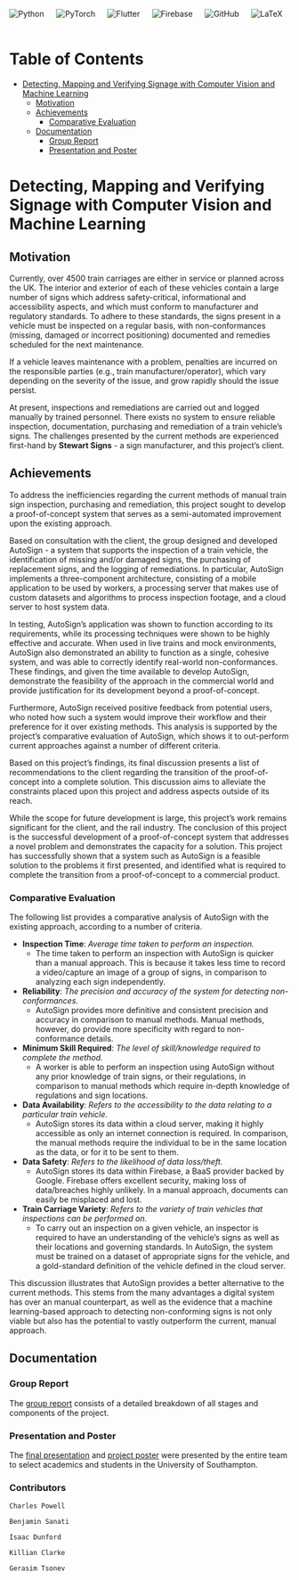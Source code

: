 ![Python](https://img.shields.io/badge/python-3670A0?style=for-the-badge&logo=python&logoColor=ffdd54) &emsp;
![PyTorch](https://img.shields.io/badge/PyTorch-%23EE4C2C.svg?style=for-the-badge&logo=PyTorch&logoColor=white) &emsp;
![Flutter](https://img.shields.io/badge/Flutter-02569B?style=for-the-badge&logo=flutter&logoColor=white) &emsp;
![Firebase](https://img.shields.io/badge/Firebase-039BE5?style=for-the-badge&logo=Firebase&logoColor=white) &emsp;
![GitHub](https://img.shields.io/badge/GitHub-100000?style=for-the-badge&logo=github&logoColor=white) &emsp;
![LaTeX](https://img.shields.io/badge/latex-%23008080.svg?style=for-the-badge&logo=latex&logoColor=white) &emsp;

Table of Contents
=================

* [Detecting, Mapping and Verifying Signage with Computer Vision and Machine Learning](#detecting-mapping-and-verifying-signage-with-computer-vision-and-machine-learning)
   * [Motivation](#motivation)
   * [Achievements](#achievements)
      * [Comparative Evaluation](#comparative-evaluation)
   * [Documentation](#documentation)
      * [Group Report](#group-report)
      * [Presentation and Poster](#presentation-and-poster)

# Detecting, Mapping and Verifying Signage with Computer Vision and Machine Learning

## Motivation 

Currently, over 4500 train carriages are either in service or planned across the UK. The interior and exterior of each of these vehicles contain a large number of signs which address safety-critical, informational and accessibility aspects, and which must conform to manufacturer and regulatory standards. To adhere to these standards, the signs present in a vehicle must be inspected on a regular basis, with non-conformances (missing, damaged or incorrect positioning) documented and remedies scheduled for the next maintenance. 

If a vehicle leaves maintenance with a problem, penalties are incurred on the responsible parties (e.g., train manufacturer/operator), which vary depending on the severity of the issue, and grow rapidly should the issue persist.

At present, inspections and remediations are carried out and logged manually by trained personnel. There exists no system to ensure reliable inspection, documentation, purchasing and remediation of a train vehicle’s signs. The challenges presented by the current methods are experienced first-hand by **Stewart Signs** - a sign manufacturer, and this project’s client.


## Achievements

To address the inefficiencies regarding the current methods of manual train sign inspection, purchasing and remediation, this project sought to develop a proof-of-concept system that serves as a semi-automated improvement upon the existing approach.

Based on consultation with the client, the group designed and developed AutoSign - a system that supports the inspection of a train vehicle, the identification of missing and/or damaged signs, the purchasing of replacement signs, and the logging of remediations. In particular, AutoSign implements a three-component architecture, consisting of a mobile application to be
used by workers, a processing server that makes use of custom datasets and algorithms to process inspection footage, and a cloud server to host system data.

In testing, AutoSign’s application was shown to function according to its requirements, while its processing techniques were shown to be highly effective and accurate. When used in live trains and mock environments, AutoSign also demonstrated an ability to function as a single, cohesive system, and was able to correctly identify real-world non-conformances. These findings, and given the time available to develop AutoSign, demonstrate the feasibility of the approach in the commercial world and provide justification for its development beyond a proof-of-concept. 

Furthermore, AutoSign received positive feedback from potential users, who noted how such a system would improve their workflow and their preference for it over existing methods. This analysis is supported by the project’s comparative evaluation of AutoSign, which shows it to out-perform current approaches against a number of different criteria.

Based on this project’s findings, its final discussion presents a list of recommendations to the client regarding the transition of the proof-of-concept into a complete solution. This discussion aims to alleviate the constraints placed upon this project and address aspects outside of its reach. 

While the scope for future development is large, this project’s work remains significant for the client, and the rail industry. The conclusion of this project is the successful development of a proof-of-concept system that addresses a novel problem and demonstrates the capacity for a solution. This project has successfully shown that a system such as AutoSign is a feasible solution to the problems it first presented, and identified what is required to complete the transition from a proof-of-concept to a commercial product.

### Comparative Evaluation

The following list provides a comparative analysis of AutoSign with the existing approach, according to a number of criteria.

- **Inspection Time**: _Average time taken to perform an inspection._
  - The time taken to perform an inspection with AutoSign is quicker than a manual approach. This is because it takes less time to record a video/capture an image of a group of signs, in comparison to analyzing each sign independently.
- **Reliability**: _The precision and accuracy of the system for detecting non-conformances._
  - AutoSign provides more definitive and consistent precision and accuracy in comparison to manual methods. Manual methods, however, do provide more specificity with regard to non-conformance details.
- **Minimum Skill Required**: _The level of skill/knowledge required to complete the method._
  - A worker is able to perform an inspection using AutoSign without any prior knowledge of train signs, or their regulations, in comparison to manual methods which require in-depth knowledge of regulations and sign locations.
- **Data Availability**: _Refers to the accessibility to the data relating to a particular train vehicle._
  - AutoSign stores its data within a cloud server, making it highly accessible as only an internet connection is required. In comparison, the manual methods require the individual to be in the same location as the data, or for it to be sent to them.
- **Data Safety**: _Refers to the likelihood of data loss/theft._
  - AutoSign stores its data within Firebase, a BaaS provider backed by Google. Firebase offers excellent security, making loss of data/breaches highly unlikely. In a manual approach, documents can easily be misplaced and lost.
- **Train Carriage Variety**: _Refers to the variety of train vehicles that inspections can be performed on._
  - To carry out an inspection on a given vehicle, an inspector is required to have an understanding of the vehicle’s signs as well as their locations and governing standards. In AutoSign, the system must be trained on a dataset of appropriate signs for the vehicle, and a gold-standard definition of the vehicle defined in the cloud server.

This discussion illustrates that AutoSign provides a better alternative to the current methods. This stems from the many advantages a digital system has over an manual counterpart, as well as the evidence that a machine learning-based approach to detecting non-conforming signs is not only viable but also has the potential to vastly outperform the current, manual approach.

## Documentation

### Group Report

The [group report](ELEC6200___Group_Report.pdf) consists of a detailed breakdown of all stages and components of the project. 

### Presentation and Poster

The [final presentation](Final_Presentation.pdf) and [project poster](Poster.pdf) were presented by the entire team to select academics and students in the University of Southampton.

### Contributors

`Charles Powell`

`Benjamin Sanati`

`Isaac Dunford`

`Killian Clarke`

`Gerasim Tsonev`
